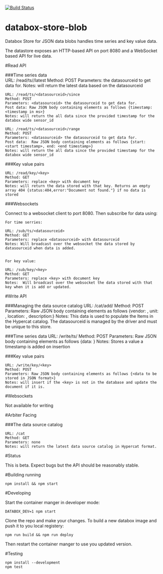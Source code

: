 [![Build Status](https://travis-ci.org/me-box/databox-store-blob.svg?branch=master)](https://travis-ci.org/me-box/databox-store-blob)

# databox-store-blob

Databox Store for JSON data blobs handles time series and key value data. 

The datastore exposes an HTTP-based API on port 8080 and a WebSocket based API for live data.


#Read API 

###Time series data   
    URL: /read/ts/<datasourceid>/latest
    Method: POST
    Parameters: <datasourceid> the datasourceid to get data for.
    Notes: will return the latest data based on the datasourceid 
    
    URL: /read/ts/<datasourceid>/since
    Method: POST
    Parameters: <datasourceid> the datasourceid to get data for.
    Post data: Raw JSON body containing elements as follows {timestamp: <timestamp in ms>}
    Notes: will return the all data since the provided timestamp for the databox wide sensor_id
    
    URL: /read/ts/<datasourceid>/range
    Method: POST
    Parameters: <datasourceid> the datasourceid to get data for.
    Post data:  Raw JSON body containing elements as follows {start: <start timestamp>, end: <end timestamp>}
    Notes: will return the all data since the provided timestamp for the databox wide sensor_id
    
###Key value pairs

    URL: /read/key/<key>
    Method: GET
    Parameters: replace <key> with document key 
    Notes: will return the data stored with that key. Returns an empty array 404 {status:404,error:"Document not found."} if no data is stored

###Websockets 

Connect to a websocket client to port 8080. Then subscribe for data using: 

    For time serries:  

    URL: /sub/ts/<datasourceid>
    Method: GET
    Parameters: replace <datasourceid> with datasourceid 
    Notes: Will broadcast over the websocket the data stored by datasourceid when data is added. 

    
    For key value:  

    URL: /sub/key/<key>
    Method: GET
    Parameters: replace <key> with document key 
    Notes:  Will broadcast over the websocket the data stored with that key when it is add or updated. 

#Write API

###Managing the data source catalog
    URL: /cat/add/<datasourceid> 
    Method: POST
    Parameters: Raw JSON body containing elements as follows {vendor: <vendor name>, unit: <measurement unit>, location: <datasource location>, description:<human readable description>}
    Notes: This data is used to populate the Items in the Hypercat catalog. The datasourceid is managed by the driver and must be unique to this store. 
    
###Time series data
    URL: /write/ts/<datasourceid>
    Method: POST
    Parameters: Raw JSON body containing elements as follows {data: <json blob to store>}
    Notes: Stores a value a timestamp is added on insertion
    
###Key value pairs

    URL: /write/key/<key>
    Method: POST
    Parameters: Raw JSON body containing elements as follows {<data to be stored in JSON format>}
    Notes: will insert if the <key> is not in the database and update the document if it is.


#Websockets 

Not available for writing

#Arbiter Facing

###The data source catalog

    URL: /cat
    Method: GET
    Parameters: none
    Notes: will return the latest data source catalog in Hypercat format. 

#Status

This is beta. Expect bugs but the API should be reasonably stable.

#Building running

    npm install && npm start

#Developing

Start the container manger in developer mode:

    DATABOX_DEV=1 npm start

Clone the repo and make your changes. To build a new databox image and push it to you local registery:

    npm run build && npm run deploy

Then restart the container manger to use you updated version. 

#Testing

    npm install --development 
    npm test
